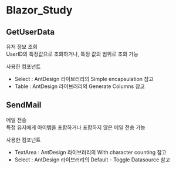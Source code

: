 # Blazor_Study

## GetUserData
유저 정보 조회    
UserID의 특정값으로 조회하거나, 특정 값의 범위로 조회 가능

사용한 컴포넌트    
- Select : AntDesign 라이브러리의 Simple encapsulation 참고
- Table : AntDesign 라이브러리의 Generate Columns 참고

## SendMail
메일 전송    
특정 유저에게 아이템을 포함하거나 포함하지 않은 메일 전송 가능

사용한 컴포넌트    
- TextArea : AntDesign 라이브러리의 With character counting 참고
- Select : AntDesign 라이브러리의 Default - Toggle Datasource 참고
